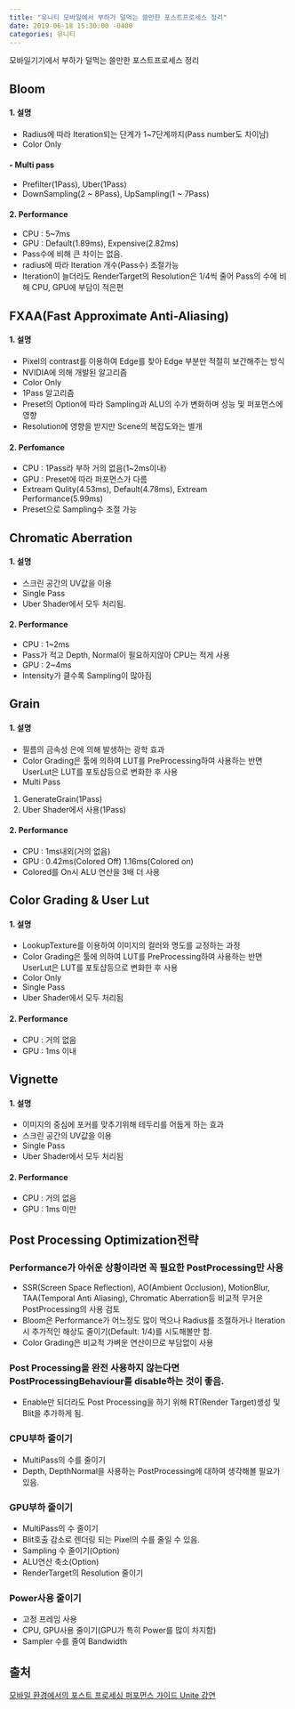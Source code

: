```yaml
---
title: "유니티 모바일에서 부하가 덜먹는 쓸만한 포스트프로세스 정리"
date: 2019-06-18 15:30:00 -0400
categories: 유니티
---
```


모바일기기에서 부하가 덜먹는 쓸만한 포스트프로세스 정리

## Bloom

#### 1. 설명
- Radius에 따라 Iteration되는 단계가 1~7단계까지(Pass number도 차이남)
- Color Only
#### - Multi pass
- Prefilter(1Pass), Uber(1Pass)
- DownSampling(2 ~ 8Pass), UpSampling(1 ~ 7Pass)

#### 2. Performance
- CPU : 5~7ms
- GPU : Default(1.89ms), Expensive(2.82ms)
- Pass수에 비해 큰 차이는 없음.
- radius에 따라 Iteration 개수(Pass수) 조절가능
- Iteration이 늘더라도 RenderTarget의 Resolution은 1/4씩 줄어 Pass의 수에 비해 CPU, GPU에 부담이 적은편

## FXAA(Fast Approximate Anti-Aliasing)
#### 1. 설명
- Pixel의 contrast를 이용하여 Edge를 찾아 Edge 부분만 적절히 보간해주는 방식
- NVIDIA에 의해 개발된 알고리즘
- Color Only
- 1Pass 알고리즘
- Preset의 Option에 따라 Sampling과 ALU의 수가 변화하며 성능 및 퍼포먼스에 영향
- Resolution에 영향을 받지만 Scene의 복잡도와는 별개
#### 2. Perfomance
- CPU : 1Pass라 부하 거의 없음(1~2ms이내)
- GPU : Preset에 따라 퍼포먼스가 다름
- Extream Qulity(4.53ms), Default(4.78ms), Extream Performance(5.99ms)
- Preset으로 Sampling수 조절 가능

## Chromatic Aberration
#### 1. 설명
- 스크린 공간의 UV값을 이용
- Single Pass
- Uber Shader에서 모두 처리됨.
#### 2. Performance
- CPU : 1~2ms 
- Pass가 적고 Depth, Normal이 필요하지않아 CPU는 적게 사용
- GPU : 2~4ms
- Intensity가 클수록 Sampling이 많아짐

## Grain
#### 1. 설명
- 필름의 금속성 은에 의해 발생하는 광학 효과
- Color Grading은 툴에 의하여 LUT를 PreProcessing하여 사용하는 반면 UserLut은 LUT를 포토샵등으로 변화한 후 사용
- Multi Pass
1. GenerateGrain(1Pass)
2. Uber Shader에서 사용(1Pass)

#### 2. Performance
- CPU : 1ms내외(거의 없음)
- GPU : 0.42ms(Colored Off) 1.16ms(Colored on)
- Colored를 On시 ALU 연산을 3배 더 사용

## Color Grading & User Lut
#### 1. 설명
- LookupTexture를 이용하여 이미지의 컬러와 명도를 교정하는 과정
- Color Grading은 툴에 의하여 LUT를 PreProcessing하여 사용하는 반면 UserLut은 LUT를 포토샵등으로 변화한 후 사용
- Color Only
- Single Pass
- Uber Shader에서 모두 처리됨

#### 2. Performance
- CPU : 거의 없음
- GPU : 1ms 이내

## Vignette
#### 1. 설명
- 이미지의 중심에 포커를 맞추기위해 테두리를 어둡게 하는 효과
- 스크린 공간의 UV값을 이용
- Single Pass
- Uber Shader에서 모두 처리됨

#### 2. Performance
- CPU : 거의 없음
- GPU : 1ms 미만

## Post Processing Optimization전략

### Performance가 아쉬운 상황이라면 꼭 필요한 PostProcessing만 사용
- SSR(Screen Space Reflection), AO(Ambient Occlusion), MotionBlur, TAA(Temporal Anti Aliasing), Chromatic Aberration등 비교적 무거운 PostProcessing의 사용 검토
- Bloom은 Performance가 어느정도 많이 먹으나 Radius를 조절하거나 Iteration시 추가적인 해상도 줄이기(Default: 1/4)를 시도해볼만 함.
- Color Grading은 비교적 가벼운 연산이므로 부담없이 사용

### Post Processing을 완전 사용하지 않는다면 PostProcessingBehaviour를 disable하는 것이 좋음.
- Enable만 되더라도 Post Processing을 하기 위해 RT(Render Target)생성 및 Blit을 추가하게 됨.

### CPU부하 줄이기
- MultiPass의 수를 줄이기
- Depth, DepthNormal을 사용하는 PostProcessing에 대하여 생각해볼 필요가 있음.

### GPU부하 줄이기
- MultiPass의 수 줄이기
- Blit호출 감소로 렌더링 되는 Pixel의 수를 줄일 수 있음.
- Sampling 수 줄이기(Option)
- ALU연산 축소(Option)
- RenderTarget의 Resolution 줄이기

### Power사용 줄이기
- 고정 프레임 사용
- CPU, GPU사용 줄이기(GPU가 특히 Power를 많이 차지함)
- Sampler 수를 줄여 Bandwidth 

## 출처
[모바일 환경에서의 포스트 프로세싱 퍼포먼스 가이드 Unite 강연](https://youtu.be/nNWRhsOAdB8)
